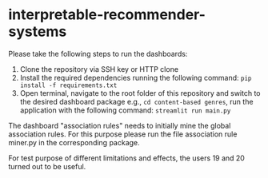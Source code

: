 # interpretable-recommender-systems

Please take the following steps to run the dashboards:

1. Clone the repository via SSH key or HTTP clone
2. Install the required dependencies running the following command: ```pip install -f requirements.txt```
3. Open terminal, navigate to the root folder of this repository and switch to the desired dashboard package e.g., ```cd content-based genres```, run the application with the following command:
```streamlit run main.py```       


The dashboard "association rules" needs to initially mine the global association rules. For this purpose please run the file association rule miner.py in the corresponding package.

For test purpose of different limitations and effects, the users 19 and 20 turned out to be useful.
